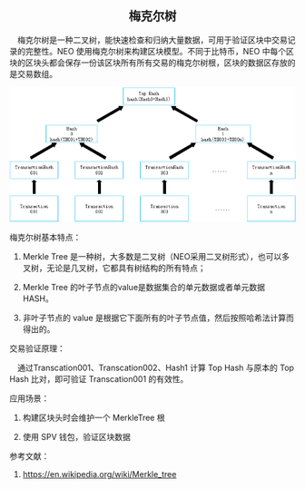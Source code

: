 <center><h2> 梅克尔树 </h2></center>

　梅克尔树是一种二叉树，能快速检查和归纳大量数据，可用于验证区块中交易记录的完整性。NEO 使用梅克尔树来构建区块模型。不同于比特币，NEO 中每个区块的区块头都会保存一份该区块所有所有交易的梅克尔树根，区块的数据区存放的是交易数组。

![MerkleTree01](../../images/blockchain_paradigm/MerkleTree01.png)

梅克尔树基本特点：

  1. Merkle Tree 是一种树，大多数是二叉树（NEO采用二叉树形式），也可以多叉树，无论是几叉树，它都具有树结构的所有特点；

  2. Merkle Tree 的叶子节点的value是数据集合的单元数据或者单元数据 HASH。

  3. 非叶子节点的 value 是根据它下面所有的叶子节点值，然后按照哈希法计算而得出的。

交易验证原理：

　通过Transcation001、Transcation002、Hash1 计算 Top Hash 与原本的 Top Hash 比对，即可验证 Transcation001 的有效性。


应用场景：

1. 构建区块头时会维护一个 MerkleTree 根

2. 使用 SPV 钱包，验证区块数据

参考文献：

1. <https://en.wikipedia.org/wiki/Merkle_tree>